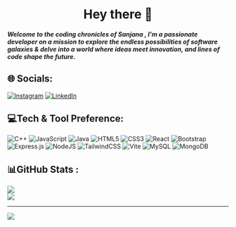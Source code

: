 # <h1 align="center">Hey there 👋</h1>

##### Welcome to the coding chronicles of Sanjana , I'm a passionate developer on a mission to explore the endless possibilities of software galaxies & delve into a world where ideas meet innovation, and lines of code shape the future.


## 🌐 Socials:
[![Instagram](https://img.shields.io/badge/Instagram-%23E4405F.svg?logo=Instagram&logoColor=white)](https://instagram.com/shiya_._18) [![LinkedIn](https://img.shields.io/badge/LinkedIn-%230077B5.svg?logo=linkedin&logoColor=white)](https://www.linkedin.com/in/sanjana-singh-426321228/)

## 💻Tech & Tool Preference:
![C++](https://img.shields.io/badge/c++-%2300599C.svg?style=for-the-badge&logo=c%2B%2B&logoColor=white) ![JavaScript](https://img.shields.io/badge/javascript-%23323330.svg?style=for-the-badge&logo=javascript&logoColor=%23F7DF1E) ![Java](https://img.shields.io/badge/java-%23ED8B00.svg?style=for-the-badge&logo=openjdk&logoColor=white) ![HTML5](https://img.shields.io/badge/html5-%23E34F26.svg?style=for-the-badge&logo=html5&logoColor=white) ![CSS3](https://img.shields.io/badge/css3-%231572B6.svg?style=for-the-badge&logo=css3&logoColor=white) ![React](https://img.shields.io/badge/react-%2320232a.svg?style=for-the-badge&logo=react&logoColor=%2361DAFB) ![Bootstrap](https://img.shields.io/badge/bootstrap-%238511FA.svg?style=for-the-badge&logo=bootstrap&logoColor=white) ![Express.js](https://img.shields.io/badge/express.js-%23404d59.svg?style=for-the-badge&logo=express&logoColor=%2361DAFB) ![NodeJS](https://img.shields.io/badge/node.js-6DA55F?style=for-the-badge&logo=node.js&logoColor=white) ![TailwindCSS](https://img.shields.io/badge/tailwindcss-%2338B2AC.svg?style=for-the-badge&logo=tailwind-css&logoColor=white) ![Vite](https://img.shields.io/badge/vite-%23646CFF.svg?style=for-the-badge&logo=vite&logoColor=white) ![MySQL](https://img.shields.io/badge/mysql-%2300000f.svg?style=for-the-badge&logo=mysql&logoColor=white) ![MongoDB](https://img.shields.io/badge/MongoDB-%234ea94b.svg?style=for-the-badge&logo=mongodb&logoColor=white)
## 📊GitHub Stats :

![](https://github-readme-streak-stats.herokuapp.com/?user=SanjanaSingh1818&theme=default&hide_border=true)<br/>
![](https://github-readme-stats.vercel.app/api/top-langs/?username=SanjanaSingh1818&theme=default&hide_border=true&include_all_commits=true&count_private=false&layout=compact)

---
[![](https://visitcount.itsvg.in/api?id=SanjanaSingh1818&icon=0&color=0)](https://visitcount.itsvg.in)


